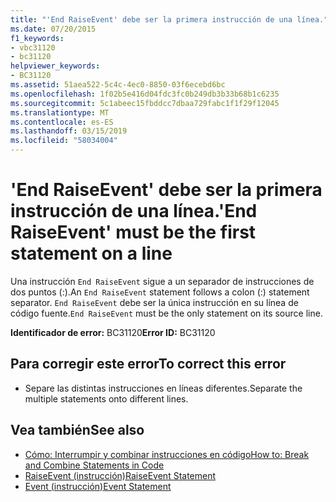 ```yaml
---
title: "'End RaiseEvent' debe ser la primera instrucción de una línea."
ms.date: 07/20/2015
f1_keywords:
- vbc31120
- bc31120
helpviewer_keywords:
- BC31120
ms.assetid: 51aea522-5c4c-4ec0-8850-03f6ecebd6bc
ms.openlocfilehash: 1f02b5e416d04fdc3fc0b249db3b33b68b1c6235
ms.sourcegitcommit: 5c1abeec15fbddcc7dbaa729fabc1f1f29f12045
ms.translationtype: MT
ms.contentlocale: es-ES
ms.lasthandoff: 03/15/2019
ms.locfileid: "58034004"
---
```

# <a name="end-raiseevent-must-be-the-first-statement-on-a-line"></a><span data-ttu-id="f4ccb-102">'End RaiseEvent' debe ser la primera instrucción de una línea.</span><span class="sxs-lookup"><span data-stu-id="f4ccb-102">'End RaiseEvent' must be the first statement on a line</span></span>
<span data-ttu-id="f4ccb-103">Una instrucción `End RaiseEvent` sigue a un separador de instrucciones de dos puntos (:).</span><span class="sxs-lookup"><span data-stu-id="f4ccb-103">An `End RaiseEvent` statement follows a colon (:) statement separator.</span></span> <span data-ttu-id="f4ccb-104">`End RaiseEvent` debe ser la única instrucción en su línea de código fuente.</span><span class="sxs-lookup"><span data-stu-id="f4ccb-104">`End RaiseEvent` must be the only statement on its source line.</span></span>  
  
 <span data-ttu-id="f4ccb-105">**Identificador de error:** BC31120</span><span class="sxs-lookup"><span data-stu-id="f4ccb-105">**Error ID:** BC31120</span></span>  
  
## <a name="to-correct-this-error"></a><span data-ttu-id="f4ccb-106">Para corregir este error</span><span class="sxs-lookup"><span data-stu-id="f4ccb-106">To correct this error</span></span>  
  
-   <span data-ttu-id="f4ccb-107">Separe las distintas instrucciones en líneas diferentes.</span><span class="sxs-lookup"><span data-stu-id="f4ccb-107">Separate the multiple statements onto different lines.</span></span>  
  
## <a name="see-also"></a><span data-ttu-id="f4ccb-108">Vea también</span><span class="sxs-lookup"><span data-stu-id="f4ccb-108">See also</span></span>

- [<span data-ttu-id="f4ccb-109">Cómo: Interrumpir y combinar instrucciones en código</span><span class="sxs-lookup"><span data-stu-id="f4ccb-109">How to: Break and Combine Statements in Code</span></span>](../../visual-basic/programming-guide/program-structure/how-to-break-and-combine-statements-in-code.md)
- [<span data-ttu-id="f4ccb-110">RaiseEvent (instrucción)</span><span class="sxs-lookup"><span data-stu-id="f4ccb-110">RaiseEvent Statement</span></span>](../../visual-basic/language-reference/statements/raiseevent-statement.md)
- [<span data-ttu-id="f4ccb-111">Event (instrucción)</span><span class="sxs-lookup"><span data-stu-id="f4ccb-111">Event Statement</span></span>](../../visual-basic/language-reference/statements/event-statement.md)
